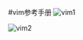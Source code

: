 #vim参考手册
![vim1](https://cl.ly/3a002G1e2I1i/vim1.jpeg)

![vim2](https://cl.ly/0s2H0j3E3O0E/vim2.jpeg)